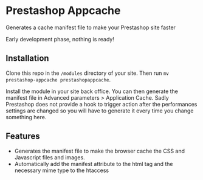 # Prestashop Appcache

  Generates a cache manifest file to make your Prestashop site faster

  Early development phase, nothing is ready!

## Installation

  Clone this repo in the `/modules` directory of your site. Then run `mv prestashop-appcache prestashopappcache`.

  Install the module in your site back office. You can then generate the manifest file in Advanced parameters > Application Cache. Sadly Prestashop does not provide a hook to trigger action after the performances settings are changed so you will have to generate it every time you change something here.

## Features

  * Generates the manifest file to make the browser cache the CSS and Javascript files and images.
  * Automatically add the manifest attribute to the html tag and the necessary mime type to the htaccess
